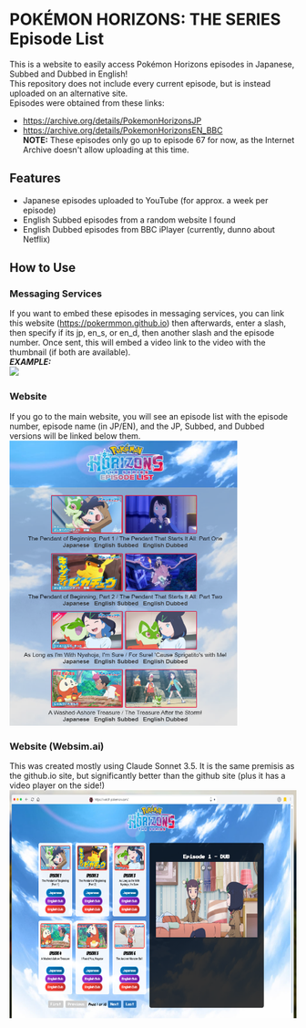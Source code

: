 # POKÉMON HORIZONS: THE SERIES Episode List
This is a website to easily access Pokémon Horizons episodes in Japanese, Subbed and Dubbed in English!
<br>This repository does not include every current episode, but is instead uploaded on an alternative site.
<br>Episodes were obtained from these links:
- https://archive.org/details/PokemonHorizonsJP
- https://archive.org/details/PokemonHorizonsEN_BBC
<br><b>NOTE:</b> These episodes only go up to episode 67 for now, as the Internet Archive doesn't allow uploading at this time.
## Features
- Japanese episodes uploaded to YouTube (for approx. a week per episode)
- English Subbed episodes from a random website I found
- English Dubbed episodes from BBC iPlayer (currently, dunno about Netflix)
## How to Use
### Messaging Services
If you want to embed these episodes in messaging services, you can link this website (https://pokermmon.github.io) then afterwards, enter a slash, then specify if its jp, en_s, or en_d, then another slash and the episode number. Once sent, this will embed a video link to the video with the thumbnail (if both are available).
<br>***EXAMPLE:***
<br><a href="https://pokermmon.github.io/episodes"><img src="assets/horizonsembed.gif"></a>
### Website
If you go to the main website, you will see an episode list with the episode number, episode name (in JP/EN), and the JP, Subbed, and Dubbed versions will be linked below them.
<br><a href="https://pokermmon.github.io"><img src="assets/horizonswebsite.png" height=500px width=400px></a>
### Website (Websim.ai)
This was created mostly using Claude Sonnet 3.5. It is the same premisis as the github.io site, but significantly better than the github site (plus it has a video player on the side!)
<br><a href="https://websim.ai/@MurfeeW/pokemonhorizonsepisodes"><img src="assets/websimSS.png" height=400px width=700px></a>
